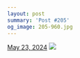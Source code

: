 ```yaml
---
layout: post
summary: 'Post #205'
og_image: 205-960.jpg
---
```


<p>
  <time>
    <a href="/205">May 23, 2024</a>
  </time>
  <a href="/205">
    <img src="{{ site.assets_url }}/205-480.jpg" srcset="{{ site.assets_url }}/205-240.jpg 240w, {{ site.assets_url }}/205-480.jpg 480w, {{ site.assets_url }}/205-720.jpg 720w, {{ site.assets_url }}/205-960.jpg 960w" sizes="(min-width: 700px) 50vw, calc(100vw - 2rem)" />
  </a>
</p>

